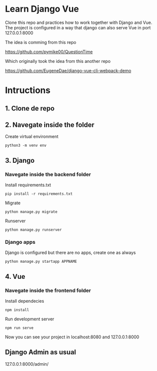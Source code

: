 # Learn Django Vue

Clone this repo and practices how to work together with Django and Vue.
The project is configured in a way that django can also serve Vue in port 127.0.0.1:8000

The idea is comming from this repo

https://github.com/pymike00/QuestionTime

Which originally took the idea from this another repo

https://github.com/EugeneDae/django-vue-cli-webpack-demo

# Intructions

## 1. Clone de repo

## 2. Navegate inside the folder

Create virtual environment

```
python3 -m venv env  
```

## 3. Django

### Navegate inside the backend folder

Install requirements.txt

```
pip install -r requirements.txt
```

Migrate 
```
python manage.py migrate
```

Runserver

```
python manage.py runserver
```

### Django apps
 Django is configured but there are no apps, create one as always
 
 ```
 python manage.py startapp APPNAME
 ```
## 4. Vue

### Navegate inside the frontend folder

Install dependecies

```
npm install
```
Run development server

```
npm run serve
```

Now you can see your project in localhost:8080 and 127.0.0.1:8000

## Django Admin as usual

127.0.0.1:8000/admin/


